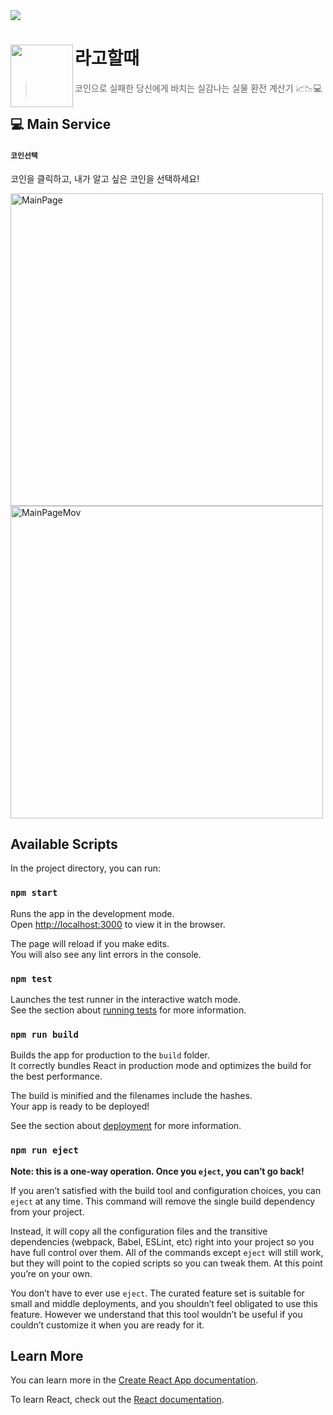 <img src="https://user-images.githubusercontent.com/43426556/179032098-2f5f9a7e-c151-40ec-9797-3be795a42801.png"/>


# 라고할때<img src="https://user-images.githubusercontent.com/43426556/179034053-322ebcf1-d9d5-4238-9879-0929655d42a0.png" align=left width=100/>
> 코인으로 실패한 당신에게 바치는 실감나는 실물 환전 계산기 📈📉💻  

## 💻 Main Service

#### `코인선택`
코인을 클릭하고, 내가 알고 싶은 코인을 선택하세요!
<div align="left">
<img alt="MainPage" src="https://user-images.githubusercontent.com/43426556/179190682-a1fb2e62-7026-4998-9015-d8bf5d75e578.png" width="500">
<img alt= "MainPageMov" src="https://user-images.githubusercontent.com/43426556/179190933-9ee02997-5ae1-4c62-8fd3-e3c5e80bbe6a.gif" width="500"/>
</div>


## Available Scripts

In the project directory, you can run:

### `npm start`

Runs the app in the development mode.\
Open [http://localhost:3000](http://localhost:3000) to view it in the browser.

The page will reload if you make edits.\
You will also see any lint errors in the console.

### `npm test`

Launches the test runner in the interactive watch mode.\
See the section about [running tests](https://facebook.github.io/create-react-app/docs/running-tests) for more information.

### `npm run build`

Builds the app for production to the `build` folder.\
It correctly bundles React in production mode and optimizes the build for the best performance.

The build is minified and the filenames include the hashes.\
Your app is ready to be deployed!

See the section about [deployment](https://facebook.github.io/create-react-app/docs/deployment) for more information.

### `npm run eject`

**Note: this is a one-way operation. Once you `eject`, you can’t go back!**

If you aren’t satisfied with the build tool and configuration choices, you can `eject` at any time. This command will remove the single build dependency from your project.

Instead, it will copy all the configuration files and the transitive dependencies (webpack, Babel, ESLint, etc) right into your project so you have full control over them. All of the commands except `eject` will still work, but they will point to the copied scripts so you can tweak them. At this point you’re on your own.

You don’t have to ever use `eject`. The curated feature set is suitable for small and middle deployments, and you shouldn’t feel obligated to use this feature. However we understand that this tool wouldn’t be useful if you couldn’t customize it when you are ready for it.

## Learn More

You can learn more in the [Create React App documentation](https://facebook.github.io/create-react-app/docs/getting-started).

To learn React, check out the [React documentation](https://reactjs.org/).

